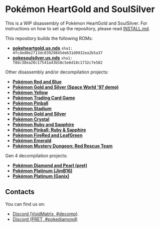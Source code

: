 # Pokémon HeartGold and SoulSilver

This is a WIP disassembly of Pokémon HeartGold and SoulSilver. For instructions on how to set up the repository, please read [INSTALL.md](INSTALL.md).

This repository builds the following ROMs:

* [**pokeheartgold.us.nds**](https://datomatic.no-intro.org/index.php?page=show_record&s=28&n=4787) `sha1: 4fcded0e2713dc03929845de631d0932ea2b5a37`
* [**pokesoulsilver.us.nds**](https://datomatic.no-intro.org/index.php?page=show_record&s=28&n=4788) `sha1: f8dc38ea20c17541a43b58c5e6d18c1732c7e582`

Other disassembly and/or decompilation projects:
* [**Pokémon Red and Blue**](https://github.com/pret/pokered)
* [**Pokémon Gold and Silver (Space World '97 demo)**](https://github.com/pret/pokegold-spaceworld)
* [**Pokémon Yellow**](https://github.com/pret/pokeyellow)
* [**Pokémon Trading Card Game**](https://github.com/pret/poketcg)
* [**Pokémon Pinball**](https://github.com/pret/pokepinball)
* [**Pokémon Stadium**](https://github.com/pret/pokestadium)
* [**Pokémon Gold and Silver**](https://github.com/pret/pokegold)
* [**Pokémon Crystal**](https://github.com/pret/pokecrystal)
* [**Pokémon Ruby and Sapphire**](https://github.com/pret/pokeruby)
* [**Pokémon Pinball: Ruby & Sapphire**](https://github.com/pret/pokepinballrs)
* [**Pokémon FireRed and LeafGreen**](https://github.com/pret/pokefirered)
* [**Pokémon Emerald**](https://github.com/pret/pokeemerald)
* [**Pokémon Mystery Dungeon: Red Rescue Team**](https://github.com/pret/pmd-red)

Gen 4 decompilation projects:
* [**Pokémon Diamond and Pearl (pret)**](https://github.com/pret/pokediamond)
* [**Pokémon Platinum (JimB16)**](https://github.com/JimB16/PokePlat)
* [**Pokémon Platinum (Ganix)**](https://github.com/KernelEquinox/PokePlatinum)

## Contacts

You can find us on:

* [Discord (VoidMatrix, #decomp)](https://discord.gg/prUAgd5).
* [Discord (PRET, #pokediamond)](https://discord.gg/d5dubZ3)
